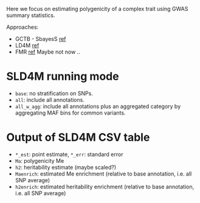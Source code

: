Here we focus on estimating polygenicity of a complex trait using GWAS summary statistics.

Approaches:

* GCTB - SbayesS [ref](https://www.nature.com/articles/s41467-021-21446-3)
* LD4M [ref](https://www.sciencedirect.com/science/article/pii/S0002929719302666)
* FMR [ref](https://www.biorxiv.org/content/10.1101/2020.09.19.304097v3) Maybe not now ..
 
# SLD4M running mode

* `base`: no stratification on SNPs.
* `all`: include all annotations.
* `all_w_agg`: include all annotations plus an aggregated category by aggregating MAF bins for common variants. 

# Output of SLD4M CSV table

* `*_est`: point estimate, `*_err`: standard error
* `Ma`: polygenicity Me
* `h2`: heritability estimate (maybe scaled?)
* `Maenrich`: estimated Me enrichment (relative to base annotation, i.e. all SNP average)
* `h2enrich`: estimated heritability enrichment (relative to base annotation, i.e. all SNP average)


